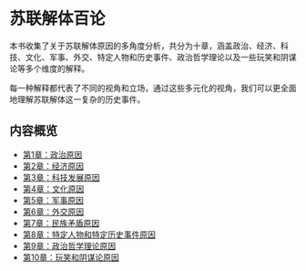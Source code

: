 # 苏联解体百论

本书收集了关于苏联解体原因的多角度分析，共分为十章，涵盖政治、经济、科技、文化、军事、外交、特定人物和历史事件、政治哲学理论以及一些玩笑和阴谋论等多个维度的解释。

每一种解释都代表了不同的视角和立场，通过这些多元化的视角，我们可以更全面地理解苏联解体这一复杂的历史事件。

## 内容概览

- [第1章：政治原因](第1章_政治原因/README.md)
- [第2章：经济原因](第2章_经济原因/README.md)
- [第3章：科技发展原因](第3章_科技发展原因/README.md)
- [第4章：文化原因](第4章_文化原因/README.md)
- [第5章：军事原因](第5章_军事原因/README.md)
- [第6章：外交原因](第6章_外交原因/README.md)
- [第7章：民族矛盾原因](第7章_民族矛盾原因/README.md)
- [第8章：特定人物和特定历史事件原因](第8章_特定人物和特定历史事件原因/README.md)
- [第9章：政治哲学理论原因](第9章_政治哲学理论原因/README.md)
- [第10章：玩笑和阴谋论原因](第10章_玩笑和阴谋论原因/README.md)